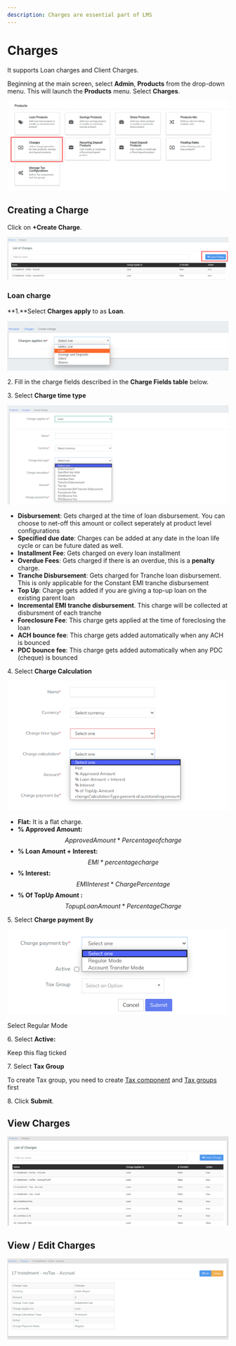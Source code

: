 ```yaml
---
description: Charges are essential part of LMS
---
```


# Charges

It supports Loan charges and Client Charges.&#x20;

Beginning at the main screen, select **Admin**, **Products** from the drop-down menu. This will launch the **Products** menu. Select **Charges**.

![](../../.gitbook/assets/Screenshot12.png)

## **Creating a Charge**

Click on **+Create Charge**.

![](../../.gitbook/assets/Screenshot13.png)

### **Loan charge**&#x20;

**1.**Select **Charges apply** to as **Loan**.&#x20;

![](<../../.gitbook/assets/Screenshot from 2019-06-12 19-06-14.png>)

2\. Fill in the charge fields described in the **Charge Fields table** below.

3\. Select **Charge time type**&#x20;

![](<../../.gitbook/assets/Screenshot from 2020-07-22 11-44-53.png>)

* **Disbursement**: Gets charged at the time of loan disbursement. You can choose to net-off this amount or collect seperately at product level configurations
* **Specified due date**: Charges can be added at any date in the loan life cycle or can be future dated as well.&#x20;
* **Installment Fee**: Gets charged on every loan installment
* **Overdue Fees**: Gets charged if there is an overdue, this is a **penalty** charge.&#x20;
* **Tranche Disbursement**: Gets charged for Tranche loan disbursement. This is only applicable for the Constant EMI tranche disbursement
* **Top Up**: Charge gets added if you are giving a top-up loan on the existing parent loan
* **Incremental EMI tranche disbursement**. This charge will be collected at disbursment of each tranche
* **Foreclosure Fee**: This charge gets applied at the time of foreclosing the loan
* **ACH bounce fee**: This charge gets added automatically when any ACH is bounced
* **PDC bounce fee**: This charge gets added automatically when any PDC (cheque) is bounced

4\. Select **Charge Calculation**

![](<../../.gitbook/assets/Screenshot from 2020-07-16 13-28-34.png>)

* **Flat:** It is a flat charge.&#x20;
* **% Approved Amount:** $$Approved Amount * Percentage of charge$$&#x20;
* **% Loan Amount + Interest:** $$EMI * percentage charge$$&#x20;
* **% Interest:** $$EMI Interest * Charge Percentage$$&#x20;
* **% Of TopUp Amount :** $$Topup Loan Amount * Percentage Charge$$&#x20;

5\. Select **Charge payment By**

![](<../../.gitbook/assets/Screenshot from 2020-07-16 13-30-21.png>)

Select Regular Mode

6\. Select **Active:**&#x20;

Keep this flag ticked

7\. Select **Tax Group**&#x20;

To create Tax group, you need to create [Tax component](taxation.md#create-tax-components) and [Tax groups](taxation.md#create-tax-group) first

8\. Click **Submit**.

## View Charges

![](../../.gitbook/assets/editcharge.png)

## View / Edit Charges

![](<../../.gitbook/assets/view charge.png>)
